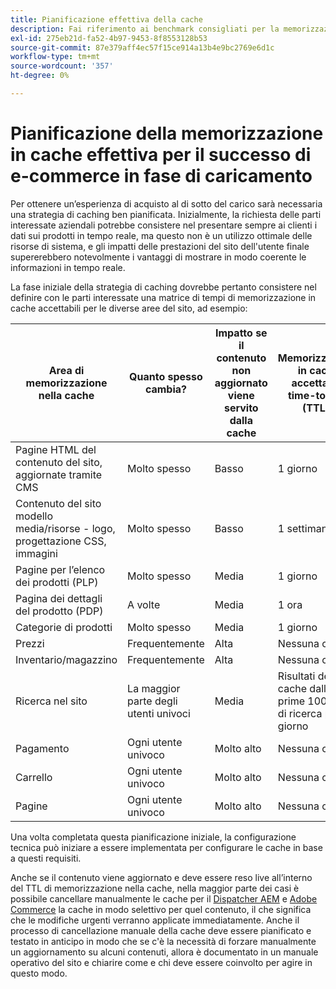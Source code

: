 ```yaml
---
title: Pianificazione effettiva della cache
description: Fai riferimento ai benchmark consigliati per la memorizzazione in cache per garantire il successo del sito sotto carico.
exl-id: 275eb21d-fa52-4b97-9453-8f8553128b53
source-git-commit: 87e379aff4ec57f15ce914a13b4e9bc2769e6d1c
workflow-type: tm+mt
source-wordcount: '357'
ht-degree: 0%

---
```


# Pianificazione della memorizzazione in cache effettiva per il successo di e-commerce in fase di caricamento

Per ottenere un’esperienza di acquisto al di sotto del carico sarà necessaria una strategia di caching ben pianificata. Inizialmente, la richiesta delle parti interessate aziendali potrebbe consistere nel presentare sempre ai clienti i dati sui prodotti in tempo reale, ma questo non è un utilizzo ottimale delle risorse di sistema, e gli impatti delle prestazioni del sito dell&#39;utente finale supererebbero notevolmente i vantaggi di mostrare in modo coerente le informazioni in tempo reale.

La fase iniziale della strategia di caching dovrebbe pertanto consistere nel definire con le parti interessate una matrice di tempi di memorizzazione in cache accettabili per le diverse aree del sito, ad esempio:

| Area di memorizzazione nella cache | Quanto spesso cambia? | Impatto se il contenuto non aggiornato viene servito dalla cache | Memorizzazione in cache accettabile time-to-live (TTL)? |
|---------------------------------------------------------------|--------------------|-------------------------------------------|-----------------------------------------------------|
| Pagine HTML del contenuto del sito, aggiornate tramite CMS | Molto spesso | Basso | 1 giorno |
| Contenuto del sito modello media/risorse - logo, progettazione CSS, immagini | Molto spesso | Basso | 1 settimana |
| Pagine per l’elenco dei prodotti (PLP) | Molto spesso | Media | 1 giorno |
| Pagina dei dettagli del prodotto (PDP) | A volte | Media | 1 ora |
| Categorie di prodotti | Molto spesso | Media | 1 giorno |
| Prezzi | Frequentemente | Alta | Nessuna cache |
| Inventario/magazzino | Frequentemente | Alta | Nessuna cache |
| Ricerca nel sito | La maggior parte degli utenti univoci | Media | Risultati della cache dalle prime 100 frasi di ricerca per 1 giorno |
| Pagamento | Ogni utente univoco | Molto alto | Nessuna cache |
| Carrello | Ogni utente univoco | Molto alto | Nessuna cache |
| Pagine | Ogni utente univoco | Molto alto | Nessuna cache |

Una volta completata questa pianificazione iniziale, la configurazione tecnica può iniziare a essere implementata per configurare le cache in base a questi requisiti.

Anche se il contenuto viene aggiornato e deve essere reso live all’interno del TTL di memorizzazione nella cache, nella maggior parte dei casi è possibile cancellare manualmente le cache per il [Dispatcher AEM](https://experienceleague.adobe.com/docs/experience-manager-dispatcher/using/configuring/page-invalidate.html?lang=en) e [Adobe Commerce](https://devdocs.magento.com/guides/v2.4/config-guide/cli/config-cli-subcommands-cache.html#config-cli-subcommands-cache-clean) la cache in modo selettivo per quel contenuto, il che significa che le modifiche urgenti verranno applicate immediatamente. Anche il processo di cancellazione manuale della cache deve essere pianificato e testato in anticipo in modo che se c&#39;è la necessità di forzare manualmente un aggiornamento su alcuni contenuti, allora è documentato in un manuale operativo del sito e chiarire come e chi deve essere coinvolto per agire in questo modo.
